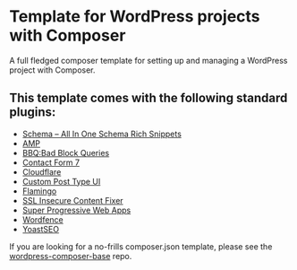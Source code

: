 # Template for WordPress projects with Composer

A full fledged composer template for setting up and managing a WordPress project with Composer. 

This template comes with the following standard plugins:
---
- [Schema – All In One Schema Rich Snippets](https://wordpress.org/plugins/all-in-one-schemaorg-rich-snippets/)
- [AMP](https://wordpress.org/plugins/amp/)
- [BBQ:Bad Block Queries](https://wordpress.org/plugins/block-bad-queries/)
- [Contact Form 7](https://wordpress.org/plugins/contact-form-7/)
- [Cloudflare](https://wordpress.org/plugins/cloudflare/)
- [Custom Post Type UI](https://wordpress.org/plugins/custom-post-type-ui/)
- [Flamingo](https://wordpress.org/plugins/flamingo/)
- [SSL Insecure Content Fixer](https://wordpress.org/plugins/ssl-insecure-content-fixer/)
- [Super Progressive Web Apps](https://wordpress.org/plugins/super-progressive-web-apps/)
- [Wordfence](https://wordpress.org/plugins/wordfence/)
- [YoastSEO](https://wordpress.org/plugins/wordpress-seo/)
 
If you are looking for a no-frills composer.json template, please see the [wordpress-composer-base](https://github.com/martingrondein/wordpress-composer-base) repo.
